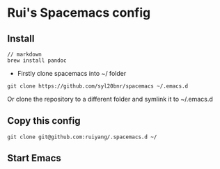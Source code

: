 # Rui's Spacemacs config
## Install

```shell
// markdown
brew install pandoc
```

- Firstly clone spacemacs into ~/ folder

```shell
git clone https://github.com/syl20bnr/spacemacs ~/.emacs.d
```

Or clone the repository to a different folder and symlink it to ~/.emacs.d

## Copy this config

```shell
git clone git@github.com:ruiyang/.spacemacs.d ~/
```
## Start Emacs
